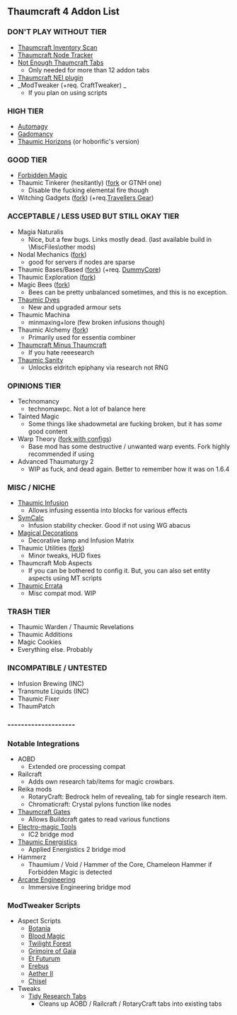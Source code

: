 ## Thaumcraft 4 Addon List

### DON'T PLAY WITHOUT TIER
- [Thaumcraft Inventory Scan](https://minecraft.curseforge.com/projects/thaumcraft-inventory-scanning)
- [Thaumcraft Node Tracker](https://minecraft.curseforge.com/projects/thaumcraft-node-tracker)
- [Not Enough Thaumcraft Tabs](https://minecraft.curseforge.com/projects/notenoughthaumcrafttabs)
  - Only needed for more than 12 addon tabs
- [Thaumcraft NEI plugin](https://minecraft.curseforge.com/projects/thaumcraft-nei-plugin)
- _ModTweaker (+req. CraftTweaker) _
  - If you plan on using scripts 

### HIGH TIER
- [Automagy](https://minecraft.curseforge.com/projects/automagy)
- [Gadomancy](https://minecraft.curseforge.com/projects/gadomancy)
- [Thaumic Horizons](https://minecraft.curseforge.com/projects/thaumic-horizons) (or hoborific's version)

### GOOD TIER
- [Forbidden Magic](https://minecraft.curseforge.com/projects/forbidden-magic)
- Thaumic Tinkerer (hesitantly) ([fork](https://github.com/KryptonCaptain/ThaumicTinkerer/releases) or GTNH one)
  - Disable the fucking elemental fire though
- Witching Gadgets ([fork](https://github.com/KryptonCaptain/WitchingGadgets/releases)) (+req.[Travellers Gear](https://minecraft.curseforge.com/projects/travellers-gear))

### ACCEPTABLE / LESS USED BUT STILL OKAY TIER
- Magia Naturalis
  - Nice, but a few bugs. Links mostly dead. (last available build in \\MiscFiles\other mods\)
- Nodal Mechanics ([fork](https://github.com/KryptonCaptain/Nodal-Mechanics/releases))
  - good for servers if nodes are sparse
- Thaumic Bases/Based ([fork](https://github.com/KryptonCaptain/ThaumicBases/releases)) (+req. [DummyCore](https://minecraft.curseforge.com/projects/dummycore))
- Thaumic Exploration ([fork](https://github.com/KryptonCaptain/Thaumic_Exploration/releases))
- Magic Bees ([fork](https://github.com/KryptonCaptain/MagicBees/releases))
  - Bees can be pretty unbalanced sometimes, and this is no exception.
- [Thaumic Dyes](https://minecraft.curseforge.com/projects/thaumic-dyes)
  - New and upgraded armour sets
- Thaumic Machina
  - minmaxing+lore (few broken infusions though)
- Thaumic Alchemy ([fork](https://github.com/KryptonCaptain/ThaumicAlchemy/releases))
  - Primarily used for essentia combiner
- [Thaumcraft Minus Thaumcraft](https://minecraft.curseforge.com/projects/thaumcraft-minus-thaumcraft)
  - If you hate reeesearch
- [Thaumic Sanity](https://minecraft.curseforge.com/projects/thaumic-sanity)
  - Unlocks eldritch epiphany via research not RNG

### OPINIONS TIER
- Technomancy 
  - technomawpc. Not a lot of balance here
- Tainted Magic
  - Some things like shadowmetal are fucking broken, but it has _some_ good content
- Warp Theory ([fork with configs](https://github.com/Namikon/WarpTheory/releases/tag/1.0f-test2))
  - Base mod has some destructive / unwanted warp events. Fork highly recommended if using
- Advanced Thaumaturgy 2
  - WIP as fuck, and dead again. Better to remember how it was on 1.6.4

### MISC / NICHE
- [Thaumic Infusion](https://minecraft.curseforge.com/projects/thaumic-infusion)
  - Allows infusing essentia into blocks for various effects
- [SymCalc](https://minecraft.curseforge.com/projects/symcalc)
  - Infusion stability checker. Good if not using WG abacus
- [Magical Decorations](https://minecraft.curseforge.com/projects/magicaldecorations)
  - Decorative lamp and Infusion Matrix
- Thaumic Utilities ([fork](https://github.com/KryptonCaptain/ThaumicUtilities/releases))
  - Minor tweaks, HUD fixes
- Thaumcraft Mob Aspects
  - If you can be bothered to config it. But, you can also set entity aspects using MT scripts
- [Thaumic Errata](https://github.com/KryptonCaptain/ThaumErrata/releases)
  - Misc compat mod. WIP

### TRASH TIER
- Thaumic Warden / Thaumic Revelations
- Thaumic Additions
- Magic Cookies
- Everything else. Probably

### INCOMPATIBLE / UNTESTED
- Infusion Brewing (INC)
- Transmute Liquids (INC)
- Thaumic Fixer
- ThaumPatch

### --------------------

### Notable Integrations
- AOBD
  - Extended ore processing compat
- Railcraft
  - Adds own research tab/items for magic crowbars. 
- Reika mods
  - RotaryCraft: Bedrock helm of revealing, tab for single research item. 
  - Chromaticraft: Crystal pylons function like nodes
- [Thaumcraft Gates](https://minecraft.curseforge.com/projects/thaumcraftgates)
  - Allows Buildcraft gates to read various functions
- [Electro-magic Tools](https://minecraft.curseforge.com/projects/electro-magic-tools)
  - IC2 bridge mod
- [Thaumic Energistics](https://minecraft.curseforge.com/projects/thaumic-energistics)
  - Applied Energistics 2 bridge mod
- Hammerz
  - Thaumium / Void / Hammer of the Core, Chameleon Hammer if Forbidden Magic is detected
- [Arcane Engineering](https://minecraft.curseforge.com/projects/arcane-engineering)
  - Immersive Engineering bridge mod

### ModTweaker Scripts
- Aspect Scripts
  - [Botania](https://minecraft.curseforge.com/projects/botania-aspects)
  - [Blood Magic](https://minecraft.curseforge.com/projects/aspects-of-bloodmagic)
  - [Twilight Forest](https://minecraft.curseforge.com/projects/twilight-aspects)
  - [Grimoire of Gaia](https://minecraft.curseforge.com/projects/aspects-of-gaia)
  - [Et Futurum](https://minecraft.curseforge.com/projects/et-futurum-aspects)
  - [Erebus](https://minecraft.curseforge.com/projects/erebus-aspects)
  - [Aether II](https://minecraft.curseforge.com/projects/logo-thaumcraft-aether-ii-aspect-integration)
  - [Chisel](https://minecraft.curseforge.com/projects/chisel-aspect)
- Tweaks
  - [Tidy Research Tabs](https://minecraft.curseforge.com/projects/tidy-research-tabs)
    - Cleans up AOBD / Railcraft / RotaryCraft tabs into existing tabs
